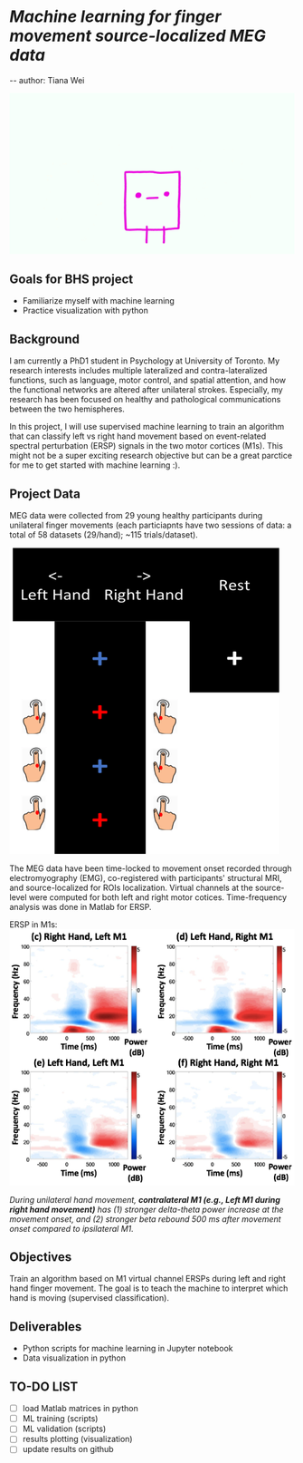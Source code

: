 # *Machine learning for finger movement source-localized MEG data*

-- author: Tiana Wei


![Machine learning](/NusZ.gif)

## Goals for BHS project
- Familiarize myself with machine learning
- Practice visualization with python

## **Background**
I am currently a PhD1 student in Psychology at University of Toronto. My research interests includes multiple lateralized and contra-lateralized functions, such as language, motor control, and spatial attention, and how the functional networks are altered after unilateral strokes. Especially, my research has been focused on healthy and pathological communications between the two hemispheres. 

In this project, I will use supervised machine learning to train an algorithm that can classify left vs right hand movement based on event-related spectral perturbation (ERSP) signals in the two motor cortices (M1s). This might not be a super exciting research objective but can be a great parctice for me to get started with machine learning :).

## **Project Data**
MEG data were collected from 29 young healthy participants during unilateral finger movements (each particiapnts have two sessions of data: a total of 58 datasets (29/hand); ~115 trials/dataset). 

![experiment demo](/experiment.png) <!-- .element height="50%" width="50%" -->


The MEG data have been time-locked to movement onset recorded through electromyography (EMG), co-registered with participants' structural MRI, and source-localized for ROIs localization. Virtual channels at the source-level were computed for both left and right motor cotices. Time-frequency analysis was done in Matlab for ERSP.


ERSP in M1s:
![ERSP image](/ERSP.png) <!-- .element height="50%" width="50%" -->

*During unilateral hand movement, **contralateral M1 (e.g., Left M1 during right hand movement)** has (1) stronger delta-theta power increase at the movement onset, and (2) stronger beta rebound 500 ms after movement onset compared to ipsilateral M1.* 


## **Objectives**
Train an algorithm based on M1 virtual channel ERSPs during left and right hand finger movement. The goal is to teach the machine to interpret which hand is moving (supervised classification).

## **Deliverables**
- Python scripts for machine learning in Jupyter notebook
- Data visualization in python

## TO-DO LIST
- [ ] load Matlab matrices in python
- [ ] ML training (scripts)
- [ ] ML validation (scripts)
- [ ] results plotting (visualization)
- [ ] update results on github
